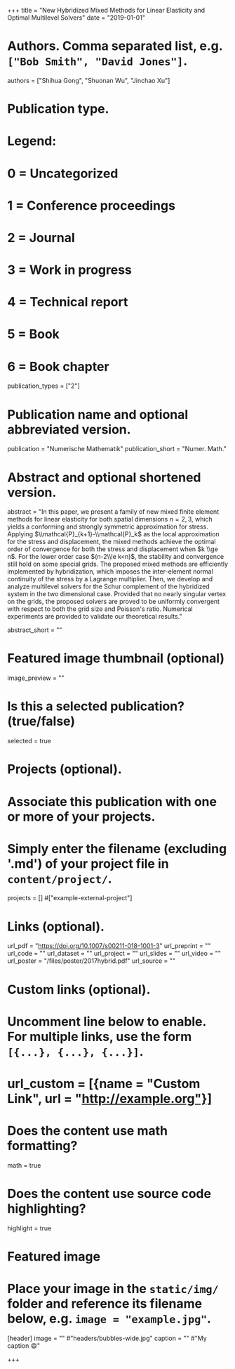 +++
title = "New Hybridized Mixed Methods for Linear Elasticity and Optimal Multilevel Solvers"
date = "2019-01-01"

# Authors. Comma separated list, e.g. `["Bob Smith", "David Jones"]`.
authors = ["Shihua Gong", "Shuonan Wu", "Jinchao Xu"]

# Publication type.
# Legend:
# 0 = Uncategorized
# 1 = Conference proceedings
# 2 = Journal
# 3 = Work in progress
# 4 = Technical report
# 5 = Book
# 6 = Book chapter
publication_types = ["2"]

# Publication name and optional abbreviated version.
publication = "Numerische Mathematik"
publication_short = "Numer. Math."

# Abstract and optional shortened version.
abstract = "In this paper, we present a family of new mixed finite element methods for linear elasticity for both spatial dimensions $n=2,3$, which yields a conforming and strongly symmetric approximation for stress. Applying $\\mathcal{P}_{k+1}-\\mathcal{P}_k$ as the local approximation for the stress and displacement, the mixed methods achieve the optimal order of convergence for both the stress and displacement when $k \\ge n$.  For the lower order case $(n-2\\le k<n)$, the stability and convergence still hold on some special grids. The proposed mixed methods are efficiently implemented by hybridization, which imposes the inter-element normal continuity of the stress by a Lagrange multiplier. Then, we develop and analyze multilevel solvers for the Schur complement of the hybridized system in the two dimensional case. Provided that no nearly singular vertex on the grids, the proposed solvers are proved to be uniformly convergent with respect to both the grid size and Poisson's ratio. Numerical experiments are provided to validate our theoretical results."

abstract_short = ""

# Featured image thumbnail (optional)
image_preview = ""

# Is this a selected publication? (true/false)
selected = true

# Projects (optional).
#   Associate this publication with one or more of your projects.
#   Simply enter the filename (excluding '.md') of your project file in `content/project/`.
projects = [] #["example-external-project"]

# Links (optional).
url_pdf = "https://doi.org/10.1007/s00211-018-1001-3"
url_preprint = "" 
url_code = ""
url_dataset = ""
url_project = ""
url_slides = ""
url_video = ""
url_poster = "/files/poster/2017hybrid.pdf"
url_source = ""

# Custom links (optional).
#   Uncomment line below to enable. For multiple links, use the form `[{...}, {...}, {...}]`.
# url_custom = [{name = "Custom Link", url = "http://example.org"}]

# Does the content use math formatting?
math = true

# Does the content use source code highlighting?
highlight = true

# Featured image
# Place your image in the `static/img/` folder and reference its filename below, e.g. `image = "example.jpg"`.
[header]
image = "" #"headers/bubbles-wide.jpg"
caption = "" #"My caption :smile:"

+++

